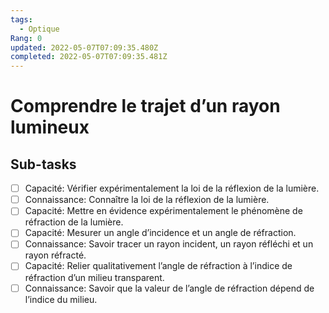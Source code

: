 ```yaml
---
tags:
  - Optique
Rang: 0
updated: 2022-05-07T07:09:35.480Z
completed: 2022-05-07T07:09:35.481Z
---
```


# Comprendre le trajet d’un rayon lumineux

## Sub-tasks

- [ ] Capacité: Vérifier expérimentalement la loi de la réflexion de la lumière.
- [ ] Connaissance: Connaître la loi de la réflexion de la lumière.
- [ ] Capacité: Mettre en évidence expérimentalement le phénomène de réfraction de la lumière.
- [ ] Capacité: Mesurer un angle d’incidence et un angle de réfraction.
- [ ] Connaissance: Savoir tracer un rayon incident, un rayon réfléchi et un rayon réfracté.
- [ ] Capacité: Relier qualitativement l’angle de réfraction à l’indice de réfraction d’un milieu transparent.
- [ ] Connaissance: Savoir que la valeur de l’angle de réfraction dépend de l’indice du milieu.
